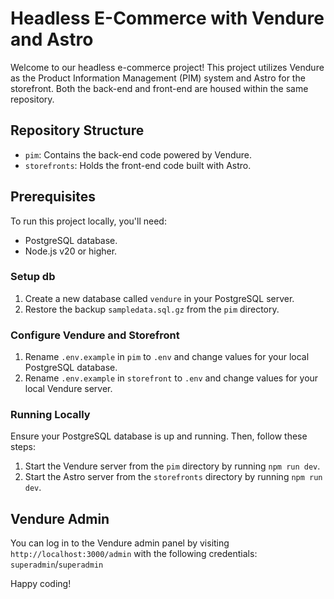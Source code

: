 # Headless E-Commerce with Vendure and Astro 

Welcome to our headless e-commerce project! This project utilizes Vendure as the Product Information Management (PIM) system and Astro for the storefront. Both the back-end and front-end are housed within the same repository.

## Repository Structure
- `pim`: Contains the back-end code powered by Vendure.
- `storefronts`: Holds the front-end code built with Astro.

## Prerequisites
To run this project locally, you'll need:
- PostgreSQL database.
- Node.js v20 or higher.

### Setup db
1. Create a new database called `vendure` in your PostgreSQL server.
2. Restore the backup `sampledata.sql.gz` from the `pim` directory.
 
### Configure Vendure and Storefront
1. Rename `.env.example` in `pim` to `.env` and change values for your local PostgreSQL database.
2. Rename `.env.example` in `storefront` to `.env` and change values for your local Vendure server.

### Running Locally
Ensure your PostgreSQL database is up and running. Then, follow these steps:
1. Start the Vendure server from the `pim` directory by running `npm run dev`.
2. Start the Astro server from the `storefronts` directory by running `npm run dev`.

## Vendure Admin
You can log in to the Vendure admin panel by visiting `http://localhost:3000/admin` with the following credentials: `superadmin`/`superadmin`

Happy coding!